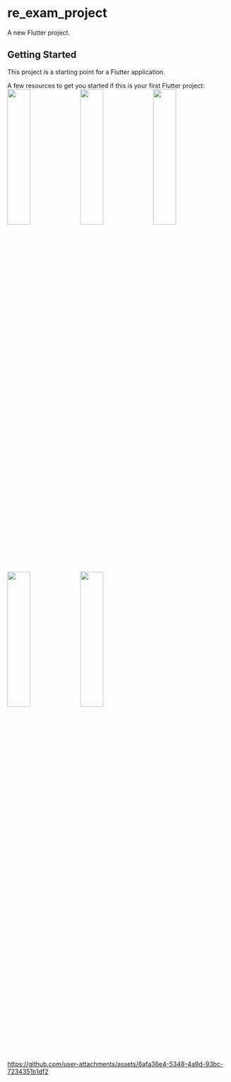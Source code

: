 # re_exam_project

A new Flutter project.

## Getting Started

This project is a starting point for a Flutter application.

A few resources to get you started if this is your first Flutter project:
<img src="https://github.com/user-attachments/assets/4be21324-afa9-4003-91cc-a18f3c1504e4" height=28% width=32%>
<img src="https://github.com/user-attachments/assets/d9a95ff3-e1ec-4033-8a06-f80daa757066" height=28% width=32%>
<img src="https://github.com/user-attachments/assets/ca248502-fc6b-4002-81dd-730ca9e38598" height=28% width=32%>
<img src="https://github.com/user-attachments/assets/e9824033-ca71-4d7e-8cde-f48ca3aec633" height=28% width=32%>
<img src="https://github.com/user-attachments/assets/2f41f76a-e66d-4786-9a39-e46428e7eff9" height=28% width=32%>


https://github.com/user-attachments/assets/6afa36e4-5348-4a9d-93bc-7234351b1df2

